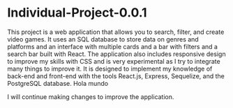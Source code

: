 # Individual-Project-0.0.1

This project is a web application that allows you to search, filter, and create video games. It uses an SQL database to store data on genres and platforms and an interface with multiple cards and a bar with filters and a search bar built with React. The application also includes responsive design to improve my skills with CSS and is very experimental as I try to integrate many things to improve it. It is designed to implement my knowledge of back-end and front-end with the tools React.js, Express, Sequelize, and the PostgreSQL database. 
Hola mundo

I will continue making changes to improve the application.

